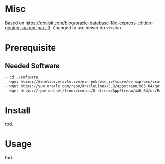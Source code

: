 # Misc

Based on https://dbvisit.com/blog/oracle-database-18c-express-edition-getting-started-part-3.
Changed to use newer db version.

# Prerequisite

## Needed Software
```bash
- cd ./software
- wget https://download.oracle.com/otn-pub/otn_software/db-express/oracle-database-xe-21c-1.0-1.ol8.x86_64.rpm
- wget https://yum.oracle.com/repo/OracleLinux/OL8/appstream/x86_64/getPackage/oracle-database-preinstall-21c-1.0-1.el8.x86_64.rpm
- wget https://rpmfind.net/linux/centos/8-stream/AppStream/x86_64/os/Packages/compat-openssl10-1.0.2o-4.el8.x86_64.rpm
```
# Install

tbd.

# Usage

tbd.

